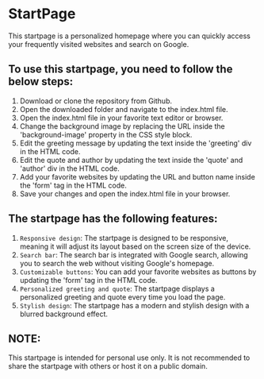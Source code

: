 # StartPage

This startpage is a personalized homepage where you can quickly access your frequently visited websites and search on Google.

## To use this startpage, you need to follow the below steps:

1. Download or clone the repository from Github.
2. Open the downloaded folder and navigate to the index.html file.
3. Open the index.html file in your favorite text editor or browser.
4. Change the background image by replacing the URL inside the 'background-image' property in the CSS style block.
5. Edit the greeting message by updating the text inside the 'greeting' div in the HTML code.
6. Edit the quote and author by updating the text inside the 'quote' and 'author' div in the HTML code.
7. Add your favorite websites by updating the URL and button name inside the 'form' tag in the HTML code.
8. Save your changes and open the index.html file in your browser.

## The startpage has the following features:

1. `Responsive design`: The startpage is designed to be responsive, meaning it will adjust its layout based on the screen size of the device.
2. `Search bar`: The search bar is integrated with Google search, allowing you to search the web without visiting Google's homepage.
3. `Customizable buttons`: You can add your favorite websites as buttons by updating the 'form' tag in the HTML code.
4. `Personalized greeting and quote`: The startpage displays a personalized greeting and quote every time you load the page.
5. `Stylish design`: The startpage has a modern and stylish design with a blurred background effect.

## NOTE: 
This startpage is intended for personal use only. It is not recommended to share the startpage with others or host it on a public domain.
